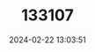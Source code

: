 ---
title: "133107"
category: "Porites attenuata"
draft: false
date: 2024-02-22 13:03:51
languages:
  English: ["Finger Coral", "Mustard Branched Coral", "Hump Coral"]
---